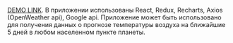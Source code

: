 [DEMO LINK](https://rustron.github.io/weather/).
В приложении использованы React, Redux, Recharts, Axios (OpenWeather api), Google api.
Приложение может быть использовано для получения данных о прогнозе температуры воздуха
на ближайшие 5 дней в любом населенном пункте планеты. 